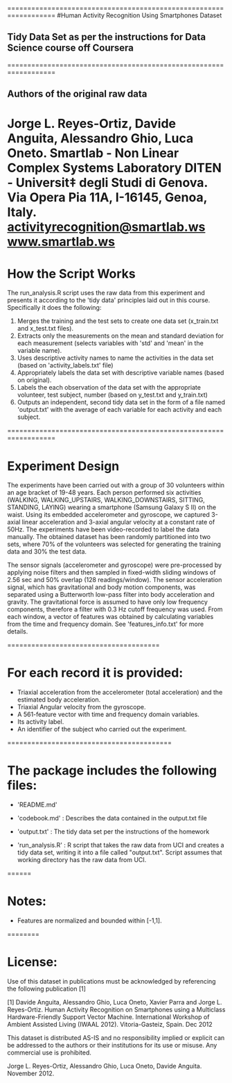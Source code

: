 ==================================================================
#Human Activity Recognition Using Smartphones Dataset
## Tidy Data Set as per the instructions for Data Science course off Coursera

==================================================================

## Authors of the original raw data

Jorge L. Reyes-Ortiz, Davide Anguita, Alessandro Ghio, Luca Oneto.
Smartlab - Non Linear Complex Systems Laboratory
DITEN - Universit‡ degli Studi di Genova.
Via Opera Pia 11A, I-16145, Genoa, Italy.
activityrecognition@smartlab.ws
www.smartlab.ws
==================================================================

# How the Script Works

The run_analysis.R script uses the raw data from this experiment and presents it according to the 'tidy data' principles laid out in this course. Specifically it does the following:

1. Merges the training and the test sets to create one data set (x_train.txt and x_test.txt files).
2. Extracts only the measurements on the mean and standard deviation for each measurement (selects variables with 'std' and 'mean' in the variable name). 
3. Uses descriptive activity names to name the activities in the data set (based on 'activity_labels.txt' file)
4. Appropriately labels the data set with descriptive variable names (based on original). 
5. Labels the each observation of the data set with the appropriate volunteer, test subject, number (based on y_test.txt and y_train.txt)
6. Outputs an independent, second tidy data set in the form of a file named 'output.txt' with the average of each variable for each activity and each subject.


==================================================================
# Experiment Design

The experiments have been carried out with a group of 30 volunteers within an age bracket of 19-48 years. Each person performed six activities (WALKING, WALKING_UPSTAIRS, WALKING_DOWNSTAIRS, SITTING, STANDING, LAYING) wearing a smartphone (Samsung Galaxy S II) on the waist. Using its embedded accelerometer and gyroscope, we captured 3-axial linear acceleration and 3-axial angular velocity at a constant rate of 50Hz. The experiments have been video-recorded to label the data manually. The obtained dataset has been randomly partitioned into two sets, where 70% of the volunteers was selected for generating the training data and 30% the test data. 

The sensor signals (accelerometer and gyroscope) were pre-processed by applying noise filters and then sampled in fixed-width sliding windows of 2.56 sec and 50% overlap (128 readings/window). The sensor acceleration signal, which has gravitational and body motion components, was separated using a Butterworth low-pass filter into body acceleration and gravity. The gravitational force is assumed to have only low frequency components, therefore a filter with 0.3 Hz cutoff frequency was used. From each window, a vector of features was obtained by calculating variables from the time and frequency domain. See 'features_info.txt' for more details. 

======================================

# For each record it is provided:

- Triaxial acceleration from the accelerometer (total acceleration) and the estimated body acceleration.
- Triaxial Angular velocity from the gyroscope. 
- A 561-feature vector with time and frequency domain variables. 
- Its activity label. 
- An identifier of the subject who carried out the experiment.

=========================================

# The package includes the following files:

- 'README.md'

- 'codebook.md' : Describes the data contained in the output.txt file

- 'output.txt' : The tidy data set per the instructions of the homework

- 'run_analysis.R' : R script that takes the raw data from UCI and creates a tidy data set, writing it into a file called "output.txt". Script assumes that working directory has the raw data from UCI.

======

# Notes: 
- Features are normalized and bounded within [-1,1].




========

# License:

Use of this dataset in publications must be acknowledged by referencing the following publication [1] 

[1] Davide Anguita, Alessandro Ghio, Luca Oneto, Xavier Parra and Jorge L. Reyes-Ortiz. Human Activity Recognition on Smartphones using a Multiclass Hardware-Friendly Support Vector Machine. International Workshop of Ambient Assisted Living (IWAAL 2012). Vitoria-Gasteiz, Spain. Dec 2012

This dataset is distributed AS-IS and no responsibility implied or explicit can be addressed to the authors or their institutions for its use or misuse. Any commercial use is prohibited.

Jorge L. Reyes-Ortiz, Alessandro Ghio, Luca Oneto, Davide Anguita. November 2012.